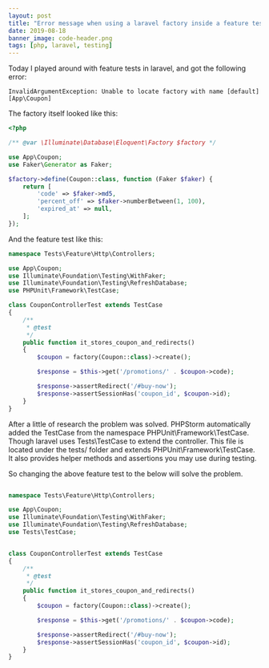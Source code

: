 ```yaml
---
layout: post
title: "Error message when using a laravel factory inside a feature test"
date: 2019-08-18
banner_image: code-header.png
tags: [php, laravel, testing]
---
```


Today I played around with feature tests in laravel, and got the following error:

```
InvalidArgumentException: Unable to locate factory with name [default] [App\Coupon]
```

<!--more-->

The factory itself looked like this:

```php
<?php

/** @var \Illuminate\Database\Eloquent\Factory $factory */

use App\Coupon;
use Faker\Generator as Faker;

$factory->define(Coupon::class, function (Faker $faker) {
    return [
        'code' => $faker->md5,
        'percent_off' => $faker->numberBetween(1, 100),
        'expired_at' => null,
    ];
});
```

And the feature test like this:

```php
namespace Tests\Feature\Http\Controllers;

use App\Coupon;
use Illuminate\Foundation\Testing\WithFaker;
use Illuminate\Foundation\Testing\RefreshDatabase;
use PHPUnit\Framework\TestCase;

class CouponControllerTest extends TestCase
{
    /**
     * @test
     */
    public function it_stores_coupon_and_redirects()
    {
        $coupon = factory(Coupon::class)->create();

        $response = $this->get('/promotions/' . $coupon->code);

        $response->assertRedirect('/#buy-now');
        $response->assertSessionHas('coupon_id', $coupon->id);
    }
}

```

After a little of research the problem was solved. PHPStorm automatically added the TestCase from the namespace PHPUnit\Framework\TestCase. Though laravel uses Tests\TestCase to extend the controller. This file is located under the tests/ folder and extends PHPUnit\Framework\TestCase. It also provides helper methods and assertions you may use during testing.

So changing the above feature test to the below will solve the problem.

```php

namespace Tests\Feature\Http\Controllers;

use App\Coupon;
use Illuminate\Foundation\Testing\WithFaker;
use Illuminate\Foundation\Testing\RefreshDatabase;
use Tests\TestCase;


class CouponControllerTest extends TestCase
{
    /**
     * @test
     */
    public function it_stores_coupon_and_redirects()
    {
        $coupon = factory(Coupon::class)->create();

        $response = $this->get('/promotions/' . $coupon->code);

        $response->assertRedirect('/#buy-now');
        $response->assertSessionHas('coupon_id', $coupon->id);
    }
}
```
